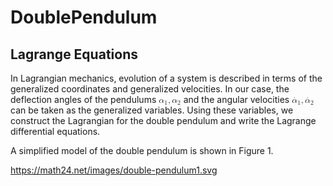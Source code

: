 # DoublePendulum
## Lagrange Equations

In Lagrangian mechanics, evolution of a system is described in terms of the generalized coordinates and generalized velocities. In our case, the deflection angles of the pendulums <math xmlns="http://www.w3.org/1998/Math/MathML" data-semantic-type="punctuated" data-semantic-role="sequence" data-semantic-id="7" data-semantic-children="2,3,6" data-semantic-content="3" data-semantic-speech="alpha 1 comma alpha 2">
  <mrow data-mjx-texclass="ORD">
    <msub data-semantic-type="subscript" data-semantic-role="greekletter" data-semantic-id="2" data-semantic-children="0,1" data-semantic-parent="7">
      <mi data-semantic-type="identifier" data-semantic-role="greekletter" data-semantic-font="italic" data-semantic-annotation="clearspeak:simple" data-semantic-id="0" data-semantic-parent="2">&#x3B1;</mi>
      <mn data-semantic-type="number" data-semantic-role="integer" data-semantic-font="normal" data-semantic-annotation="clearspeak:simple" data-semantic-id="1" data-semantic-parent="2">1</mn>
    </msub>
  </mrow>
  <mo data-semantic-type="punctuation" data-semantic-role="comma" data-semantic-id="3" data-semantic-parent="7" data-semantic-operator="punctuated">,</mo>
  <mrow data-mjx-texclass="ORD">
    <msub data-semantic-type="subscript" data-semantic-role="greekletter" data-semantic-id="6" data-semantic-children="4,5" data-semantic-parent="7">
      <mi data-semantic-type="identifier" data-semantic-role="greekletter" data-semantic-font="italic" data-semantic-annotation="clearspeak:simple" data-semantic-id="4" data-semantic-parent="6">&#x3B1;</mi>
      <mn data-semantic-type="number" data-semantic-role="integer" data-semantic-font="normal" data-semantic-annotation="clearspeak:simple" data-semantic-id="5" data-semantic-parent="6">2</mn>
    </msub>
  </mrow>
</math> and the angular velocities <math xmlns="http://www.w3.org/1998/Math/MathML" data-semantic-type="punctuated" data-semantic-role="sequence" data-semantic-id="11" data-semantic-children="4,5,10" data-semantic-content="5" data-semantic-speech="ModifyingAbove alpha With dot Subscript 1 Baseline comma ModifyingAbove alpha With dot Subscript 2 Baseline">
  <mrow data-mjx-texclass="ORD">
    <msub data-semantic-type="subscript" data-semantic-role="greekletter" data-semantic-id="4" data-semantic-children="2,3" data-semantic-parent="11">
      <mrow data-mjx-texclass="ORD">
        <mover data-semantic-type="overscore" data-semantic-role="greekletter" data-semantic-id="2" data-semantic-children="0,1" data-semantic-parent="4">
          <mi data-semantic-type="identifier" data-semantic-role="greekletter" data-semantic-font="italic" data-semantic-annotation="clearspeak:simple" data-semantic-id="0" data-semantic-parent="2">&#x3B1;</mi>
          <mo data-semantic-type="operator" data-semantic-role="overaccent" data-semantic-annotation="accent:unknown" data-semantic-id="1" data-semantic-parent="2">&#x2D9;</mo>
        </mover>
      </mrow>
      <mn data-semantic-type="number" data-semantic-role="integer" data-semantic-font="normal" data-semantic-annotation="clearspeak:simple" data-semantic-id="3" data-semantic-parent="4">1</mn>
    </msub>
  </mrow>
  <mo data-semantic-type="punctuation" data-semantic-role="comma" data-semantic-id="5" data-semantic-parent="11" data-semantic-operator="punctuated">,</mo>
  <mrow data-mjx-texclass="ORD">
    <msub data-semantic-type="subscript" data-semantic-role="greekletter" data-semantic-id="10" data-semantic-children="8,9" data-semantic-parent="11">
      <mrow data-mjx-texclass="ORD">
        <mover data-semantic-type="overscore" data-semantic-role="greekletter" data-semantic-id="8" data-semantic-children="6,7" data-semantic-parent="10">
          <mi data-semantic-type="identifier" data-semantic-role="greekletter" data-semantic-font="italic" data-semantic-annotation="clearspeak:simple" data-semantic-id="6" data-semantic-parent="8">&#x3B1;</mi>
          <mo data-semantic-type="operator" data-semantic-role="overaccent" data-semantic-annotation="accent:unknown" data-semantic-id="7" data-semantic-parent="8">&#x2D9;</mo>
        </mover>
      </mrow>
      <mn data-semantic-type="number" data-semantic-role="integer" data-semantic-font="normal" data-semantic-annotation="clearspeak:simple" data-semantic-id="9" data-semantic-parent="10">2</mn>
    </msub>
  </mrow>
</math>
 can be taken as the generalized variables. Using these variables, we construct the Lagrangian for the double pendulum and write the Lagrange differential equations.

A simplified model of the double pendulum is shown in Figure 1.

https://math24.net/images/double-pendulum1.svg


